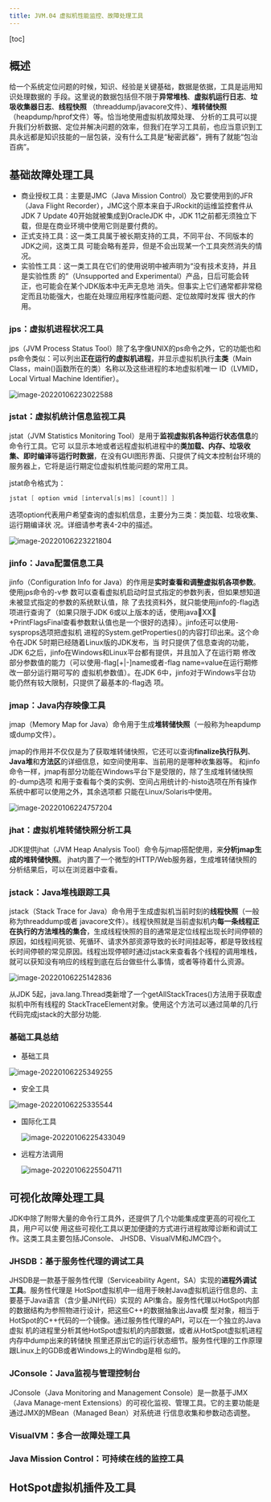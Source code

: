 ```yaml
---
title: JVM.04 虚拟机性能监控、故障处理工具
---
```


[toc]

## 概述

给一个系统定位问题的时候，知识、经验是关键基础，数据是依据，工具是运用知识处理数据的 手段。这里说的数据包括但不限于**异常堆栈**、**虚拟机运行日志**、**垃圾收集器日志**、**线程快照** （threaddump/javacore文件）、**堆转储快照**（heapdump/hprof文件）等。恰当地使用虚拟机故障处理、 分析的工具可以提升我们分析数据、定位并解决问题的效率，但我们在学习工具前，也应当意识到工 具永远都是知识技能的一层包装，没有什么工具是“秘密武器”，拥有了就能“包治百病”。

## 基础故障处理工具

- 商业授权工具：主要是JMC（Java Mission Control）及它要使用到的JFR（Java Flight Recorder），JMC这个原本来自于JRockit的运维监控套件从JDK 7 Update 40开始就被集成到OracleJDK 中，JDK 11之前都无须独立下载，但是在商业环境中使用它则是要付费的。 
- 正式支持工具：这一类工具属于被长期支持的工具，不同平台、不同版本的JDK之间，这类工具 可能会略有差异，但是不会出现某一个工具突然消失的情况。 
- 实验性工具：这一类工具在它们的使用说明中被声明为“没有技术支持，并且是实验性质 的”（Unsupported and Experimental）产品，日后可能会转正，也可能会在某个JDK版本中无声无息地 消失。但事实上它们通常都非常稳定而且功能强大，也能在处理应用程序性能问题、定位故障时发挥 很大的作用。

### jps：虚拟机进程状况工具

jps（JVM Process Status Tool）除了名字像UNIX的ps命令之外，它的功能也和ps命令类似：可以列出**正在运行的虚拟机进程**，并显示虚拟机执行**主类**（Main Class，main()函数所在的类）名称以及这些进程的本地虚拟机唯一 ID（LVMID，Local Virtual Machine Identifier）。

![image-20220106223022588](https://cdn.astero.xyz/img/202201062230625.png)

###  jstat：虚拟机统计信息监视工具

jstat（JVM Statistics Monitoring Tool）是用于**监视虚拟机各种运行状态信息**的命令行工具。它可 以显示本地或者远程虚拟机进程中的**类加载、内存、垃圾收集、即时编译**等**运行时数据**，在没有GUI图形界面、只提供了纯文本控制台环境的服务器上，它将是运行期定位虚拟机性能问题的常用工具。

jstat命令格式为：

```java
jstat [ option vmid [interval[s|ms] [count]] ]
```

选项option代表用户希望查询的虚拟机信息，主要分为三类：类加载、垃圾收集、运行期编译状 况。详细请参考表4-2中的描述。

![image-20220106223221804](https://cdn.astero.xyz/img/202201062232862.png)

### jinfo：Java配置信息工具

jinfo（Configuration Info for Java）的作用是**实时查看和调整虚拟机各项参数**。使用jps命令的-v参 数可以查看虚拟机启动时显式指定的参数列表，但如果想知道未被显式指定的参数的系统默认值，除 了去找资料外，就只能使用jinfo的-flag选项进行查询了（如果只限于JDK 6或以上版本的话，使用javaXX：+PrintFlagsFinal查看参数默认值也是一个很好的选择）。jinfo还可以使用-sysprops选项把虚拟机 进程的System.getProperties()的内容打印出来。这个命令在JDK 5时期已经随着Linux版的JDK发布，当 时只提供了信息查询的功能，JDK 6之后，jinfo在Windows和Linux平台都有提供，并且加入了在运行期 修改部分参数值的能力（可以使用-flag[+|-]name或者-flag name=value在运行期修改一部分运行期可写的 虚拟机参数值）。在JDK 6中，jinfo对于Windows平台功能仍然有较大限制，只提供了最基本的-flag选 项。

###  jmap：Java内存映像工具

jmap（Memory Map for Java）命令用于生成**堆转储快照**（一般称为heapdump或dump文件）。

jmap的作用并不仅仅是为了获取堆转储快照，它还可以查询**finalize执行队列**、**Java堆**和**方法区**的详细信息，如空间使用率、当前用的是哪种收集器等。 和jinfo命令一样，jmap有部分功能在Windows平台下是受限的，除了生成堆转储快照的-dump选项 和用于查看每个类的实例、空间占用统计的-histo选项在所有操作系统中都可以使用之外，其余选项都 只能在Linux/Solaris中使用。

![image-20220106224757204](https://cdn.astero.xyz/img/202201062247252.png)

###  jhat：虚拟机堆转储快照分析工具

JDK提供jhat（JVM Heap Analysis Tool）命令与jmap搭配使用，来**分析jmap生成的堆转储快照**。 jhat内置了一个微型的HTTP/Web服务器，生成堆转储快照的分析结果后，可以在浏览器中查看。

###  jstack：Java堆栈跟踪工具

jstack（Stack Trace for Java）命令用于生成虚拟机当前时刻的**线程快照**（一般称为threaddump或者 javacore文件）。线程快照就是当前虚拟机内**每一条线程正在执行的方法堆栈的集合**，生成线程快照的目的通常是定位线程出现长时间停顿的原因，如线程间死锁、死循环、请求外部资源导致的长时间挂起等，都是导致线程长时间停顿的常见原因。线程出现停顿时通过jstack来查看各个线程的调用堆栈， 就可以获知没有响应的线程到底在后台做些什么事情，或者等待着什么资源。

![image-20220106225142836](https://cdn.astero.xyz/img/202201062251868.png)

从JDK 5起，java.lang.Thread类新增了一个getAllStackTraces()方法用于获取虚拟机中所有线程的 StackTraceElement对象。使用这个方法可以通过简单的几行代码完成jstack的大部分功能.

### 基础工具总结

- 基础工具

![image-20220106225349255](https://cdn.astero.xyz/img/202201062253310.png)

- 安全工具

![image-20220106225335544](https://cdn.astero.xyz/img/202201062253578.png)

- 国际化工具

  ![image-20220106225433049](https://cdn.astero.xyz/img/202201062254079.png)

- 远程方法调用

  ![image-20220106225504711](https://cdn.astero.xyz/img/202201062255752.png)

## 可视化故障处理工具

JDK中除了附带大量的命令行工具外，还提供了几个功能集成度更高的可视化工具，用户可以使 用这些可视化工具以更加便捷的方式进行进程故障诊断和调试工作。这类工具主要包括JConsole、 JHSDB、VisualVM和JMC四个。

### JHSDB：基于服务性代理的调试工具

JHSDB是一款基于服务性代理（Serviceability Agent，SA）实现的**进程外调试工具**。服务性代理是 HotSpot虚拟机中一组用于映射Java虚拟机运行信息的、主要基于Java语言（含少量JNI代码）实现的 API集合。服务性代理以HotSpot内部的数据结构为参照物进行设计，把这些C++的数据抽象出Java模 型对象，相当于HotSpot的C++代码的一个镜像。通过服务性代理的API，可以在一个独立的Java虚拟 机的进程里分析其他HotSpot虚拟机的内部数据，或者从HotSpot虚拟机进程内存中dump出来的转储快 照里还原出它的运行状态细节。服务性代理的工作原理跟Linux上的GDB或者Windows上的Windbg是相 似的。

### JConsole：Java监视与管理控制台

JConsole（Java Monitoring and Management Console）是一款基于JMX（Java Manage-ment Extensions）的可视化监视、管理工具。它的主要功能是通过JMX的MBean（Managed Bean）对系统进 行信息收集和参数动态调整。

### VisualVM：多合一故障处理工具

### Java Mission Control：可持续在线的监控工具

## HotSpot虚拟机插件及工具